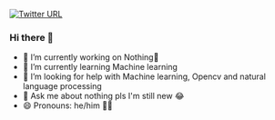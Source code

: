 [![Twitter URL](https://img.shields.io/twitter/url/https/twitter.com/bukotsunikki.svg?style=social&label=Follow%20%40Me)](https://twitter.com/Amar65266)



### Hi there 👋


- 🔭 I’m currently working on Nothing🫠
- 🌱 I’m currently learning Machine learning 
- 🤔 I’m looking for help with Machine learning, Opencv and natural language processing 
- 💬 Ask me about nothing pls I'm still new 😂
- 😄 Pronouns: he/him 💪🗿

